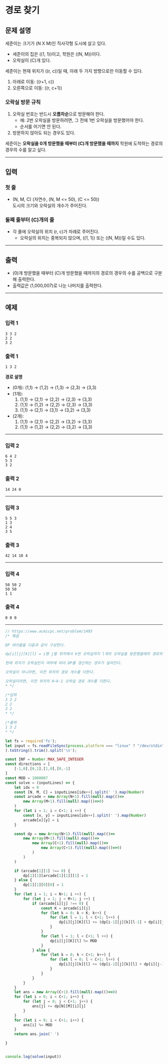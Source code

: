 # 경로 찾기

## 문제 설명
세준이는 크기가 \(N X M\)인 직사각형 도시에 살고 있다.  
- 세준이의 집은 \((1, 1)\)이고, 학원은 \((N, M)\)이다.  
- 오락실이 \(C\)개 있다.  

세준이는 현재 위치가 \((r, c)\)일 때, 아래 두 가지 방향으로만 이동할 수 있다.
1. 아래로 이동: \((r+1, c)\)
2. 오른쪽으로 이동: \((r, c+1)\)

### 오락실 방문 규칙
1. 오락실 번호는 반드시 **오름차순**으로 방문해야 한다.  
   - 예: 2번 오락실을 방문하려면, 그 전에 1번 오락실을 방문했어야 한다.
   - 순서를 어기면 안 된다.
2. 방문하지 않아도 되는 경우도 있다.

세준이는 **오락실을 0개 방문했을 때부터 \(C\)개 방문했을 때까지** 학원에 도착하는 경로의 경우의 수를 알고 싶다.

---

## 입력
### 첫 줄
- \(N, M, C\) (자연수, \(N, M <= 50\), \(C <= 50\))  
도시의 크기와 오락실의 개수가 주어진다.

### 둘째 줄부터 \(C\)개의 줄
- 각 줄에 오락실의 위치 \(r, c\)가 차례로 주어진다.  
  - 오락실의 위치는 중복되지 않으며, \((1, 1)\) 또는 \((N, M)\)일 수도 있다.

---

## 출력
- \(0\)개 방문했을 때부터 \(C\)개 방문했을 때까지의 경로의 경우의 수를 공백으로 구분해 출력한다.
- 출력값은 \(1,000,007\)로 나눈 나머지를 출력한다.

---

## 예제

### 입력 1
```
3 3 2
2 2
3 2
```

### 출력 1
```
1 3 2
```

**경로 설명**  
- \(0개\): (1,1) → (1,2) → (1,3) → (2,3) → (3,3)  
- \(1개\):  
  1. (1,1) → (2,1) → (2,2) → (2,3) → (3,3)  
  2. (1,1) → (1,2) → (2,2) → (2,3) → (3,3)  
  3. (1,1) → (2,1) → (3,1) → (3,2) → (3,3)  
- \(2개\):  
  1. (1,1) → (2,1) → (2,2) → (3,2) → (3,3)  
  2. (1,1) → (1,2) → (2,2) → (3,2) → (3,3)  

---

### 입력 2
```
6 4 2
5 3
3 2
```

### 출력 2
```
14 24 0
```

---

### 입력 3
```
5 5 3
1 3
2 4
3 5
```

### 출력 3
```
42 14 10 4
```

---

### 입력 4
```
50 50 2
50 50
1 1
```

### 출력 4
```
0 0 0
```

---

```js
// https://www.acmicpc.net/problem/1495
/* 해설

DP 테이블을 다음과 같이 구성한다.

dp[i][j][k][l] = i행 j열 위치에서 k번 오락실까지 l개의 오락실을 방문했을때의 경로의 수이다.

현재 위치가 오락실인지 여부에 따라 DP를 갱신하는 경우가 달라진다.

오락실이 아니라면, 이전 위치의 경로 개수를 더한다.

오락실이라면, 이전 위치의 0~k-1 오락실 경로 개수를 더한다.
* */

/*입력
3 3 2
2 2
3 2
* */

/*출력
1 3 2
* */

let fs = require('fs');
let input = fs.readFileSync(process.platform === "linux" ? "/dev/stdin" : "input.txt"
).toString().trim().split('\n');

const INF = Number.MAX_SAFE_INTEGER
const directions = [
    [-1,0],[0,1],[1,0],[0,-1]
]
const MOD = 1000007
const solve = (inputLines) => {
    let idx = 0
    const [N, M, C] = inputLines[idx++].split(' ').map(Number)
    const arcade = new Array(N+1).fill(null).map(()=>
        new Array(M+1).fill(null).map(()=>0)
    )
    for (let i = 1; i < C+1; i ++) {
        const [x, y] = inputLines[idx++].split(' ').map(Number)
        arcade[x][y] = i
    }

    const dp = new Array(N+1).fill(null).map(()=>
        new Array(M+1).fill(null).map(()=>
            new Array(C+1).fill(null).map(()=>
                new Array(C+1).fill(null).map(()=>0)
            )
        )
    )

    if (arcade[1][1] !== 0) {
        dp[1][1][arcade[1][1]][1] = 1
    } else {
        dp[1][1][0][0] = 1
    }
    for (let i = 1; i < N+1; i ++) {
        for (let j = 1; j < M+1; j ++) {
            if (arcade[i][j] !== 0) {
                const K = arcade[i][j]
                for (let k = 0; k < K; k++) {
                    for (let l = 1; l < C+1; l++) {
                        dp[i][j][K][l] += (dp[i-1][j][k][l-1] + dp[i][j-1][k][l-1])
                    }
                }
                for (let l = 1; l < C+1; l ++) {
                    dp[i][j][K][l] %= MOD
                }
            } else {
                for (let k = 0; k < C+1; k++) {
                    for (let l = 0; l < C+1; l++) {
                        dp[i][j][k][l] += (dp[i-1][j][k][l] + dp[i][j-1][k][l])%MOD
                    }
                }
            }
        }
    }
    let ans = new Array(C+1).fill(null).map(()=>0)
    for (let i = 0; i < C+1; i++) {
        for (let j = 0; j < C+1; j++) {
            ans[j] += dp[N][M][i][j]
        }
    }
    for (let i = 0; i < C+1; i++) {
        ans[i] %= MOD
    }
    return ans.join(' ')

}


console.log(solve(input))

```